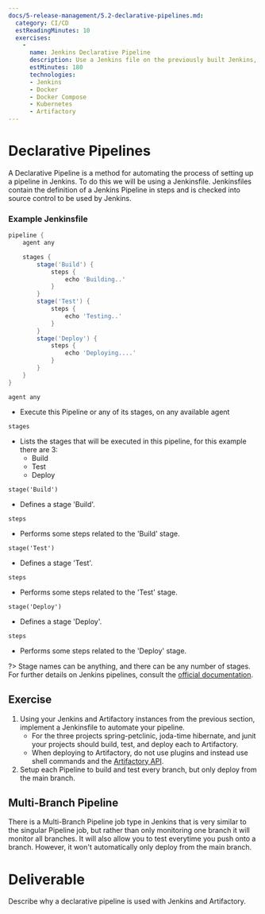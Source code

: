 ```yaml
---
docs/5-release-management/5.2-declarative-pipelines.md:
  category: CI/CD
  estReadingMinutes: 10
  exercises:
    -
      name: Jenkins Declarative Pipeline
      description: Use a Jenkins file on the previously built Jenkins, Artifactory pipeline such that Jenkins builds and tests every branch and deploys only from the main branch to artifactory.
      estMinutes: 180
      technologies:
      - Jenkins
      - Docker
      - Docker Compose
      - Kubernetes
      - Artifactory
---
```



# Declarative Pipelines

A Declarative Pipeline is a method for automating the process of setting up a pipeline in Jenkins. To do this we will be using a Jenkinsfile. Jenkinsfiles contain the definition of a Jenkins Pipeline in steps and is checked into source control to be used by Jenkins.

### Example Jenkinsfile

```groovy
pipeline {
    agent any

    stages {
        stage('Build') {
            steps {
                echo 'Building..'
            }
        }
        stage('Test') {
            steps {
                echo 'Testing..'
            }
        }
        stage('Deploy') {
            steps {
                echo 'Deploying....'
            }
        }
    }
}
```

``` agent any ```

- Execute this Pipeline or any of its stages, on any available agent

``` stages ```

- Lists the stages that will be executed in this pipeline, for this example there are 3:
  - Build
  - Test
  - Deploy

``` stage('Build') ```

- Defines a stage 'Build'.

``` steps ```

- Performs some steps related to the 'Build' stage.

``` stage('Test') ```

- Defines a stage 'Test'.

``` steps ```

- Performs some steps related to the 'Test' stage.

``` stage('Deploy') ```

- Defines a stage 'Deploy'.

``` steps ```

- Performs some steps related to the 'Deploy' stage.

?> Stage names can be anything, and there can be any number of stages. For further details on Jenkins pipelines, consult the [official documentation](https://jenkins.io/doc/book/pipeline/).

## Exercise

1. Using your Jenkins and Artifactory instances from the previous section, implement a Jenkinsfile to automate your pipeline.
    - For the three projects spring-petclinic, joda-time hibernate, and junit your projects should build, test, and deploy each to Artifactory.
    - When deploying to Artifactory, do not use plugins and instead use shell commands and the [Artifactory API](https://www.jfrog.com/confluence/display/JFROG/Artifactory+REST+API).
2. Setup each Pipeline to build and test every branch, but only deploy from the main branch.

## Multi-Branch Pipeline

There is a Multi-Branch Pipeline job type in Jenkins that is very similar to the singular Pipeline job, but rather than only monitoring one branch it will monitor all branches. It will also allow you to test everytime you push onto a branch. However, it won't automatically only deploy from the main branch.

# Deliverable

Describe why a declarative pipeline is used with Jenkins and Artifactory.
